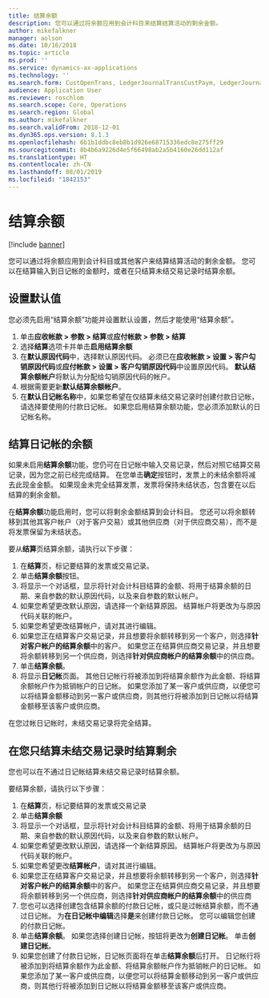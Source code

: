```yaml
---
title: 结算余额
description: 您可以通过将余额应用到会计科目来结算结算活动的剩余金额。
author: mikefalkner
manager: aolson
ms.date: 10/16/2018
ms.topic: article
ms.prod: ''
ms.service: dynamics-ax-applications
ms.technology: ''
ms.search.form: CustOpenTrans, LedgerJournalTransCustPaym, LedgerJournalTransVendPaym, VendOpenTrans
audience: Application User
ms.reviewer: roschlom
ms.search.scope: Core, Operations
ms.search.region: Global
ms.author: mikefalkner
ms.search.validFrom: 2018-12-01
ms.dyn365.ops.version: 8.1.3
ms.openlocfilehash: 6b1b1ddbc8eb8b1d926e68715336edc8e275ff29
ms.sourcegitcommit: 8b4b6a9226d4e5f66498ab2a5b4160e26dd112af
ms.translationtype: HT
ms.contentlocale: zh-CN
ms.lasthandoff: 08/01/2019
ms.locfileid: "1842153"
---
```

# <a name="settle-remainder"></a>结算余额

[!include [banner](../includes/banner.md)]

您可以通过将余额应用到会计科目或其他客户来结算结算活动的剩余金额。 您可以在结算输入到日记帐的金额时，或者在只结算未结交易记录时结算余额。

## <a name="setting-up-defaults"></a>设置默认值 
您必须先启用“结算余额”功能并设置默认设置，然后才能使用“结算余额”。

1)  单击**应收帐款 > 参数 > 结算**或**应付帐款 > 参数 > 结算**
2)  选择**结算**选项卡并单击**启用结算余额**
3)  在**默认原因代码**中，选择默认原因代码。 必须已在**应收帐款 > 设置 > 客户勾销原因代码**或**应付帐款 > 设置 > 客户勾销原因代码**中设置原因代码。 **默认结算余额帐户**将默认为分配给勾销原因代码的帐户。
3)  根据需要更新**默认结算余额帐户**。
4)  在**默认日记帐名称**中，如果您希望在仅结算未结交易记录时创建付款日记帐，请选择要使用的付款日记帐。 如果您启用结算余额功能，您必须添加默认的日记帐名称。

## <a name="settle-remainder-from-a-journal"></a>结算日记帐的余额
如果未启用**结算余额**功能，您仍可在日记帐中输入交易记录，然后对照它结算交易记录，因为您之前已经完成结算。 在您单击**确定**按钮时，发票上的未结余额将减去此现金金额。 如果现金未完全结算发票，发票将保持未结状态，包含要在以后结算的剩余金额。

在**结算余额**功能启用时，您可以将剩余金额结算到会计科目。 您还可以将余额转移到其他其客户帐户（对于客户交易）或其他供应商（对于供应商交易），而不是将发票保留为未结状态。 

要从**结算**页结算余额，请执行以下步骤：

1)  在**结算**页，标记要结算的发票或交易记录。
2)  单击**结算余额**按钮。
3)  将显示一个对话框，显示将针对会计科目结算的金额、将用于结算余额的日期、来自参数的默认原因代码，以及来自参数的默认帐户。 
4)  如果您希望更改默认原因，请选择一个新结算原因。 结算帐户将更改为与原因代码关联的帐户。
5)  如果您希望更改结算帐户，请对其进行编辑。
6)  如果您正在结算客户交易记录，并且想要将余额转移到另一个客户，则选择**针对客户帐户的结算余额**中的客户。 如果您正在结算供应商交易记录，并且想要将余额转移到另一个供应商，则选择**针对供应商帐户的结算余额**中的供应商。
6)  单击**结算余额**。
7)  将显示**日记帐**页面。 其他日记帐行将被添加到将结算余额作为此金额、将结算余额帐户作为抵销帐户的日记帐。 如果您添加了某一客户或供应商，以便您可以将结算金额移动到另一客户或供应商，则其他行将被添加到日记帐以将结算金额移至该客户或供应商。

在您过帐日记帐时，未结交易记录将完全结算。 

## <a name="settle-remainder-when-you-are-only-settling-open-transactions"></a>在您只结算未结交易记录时结算剩余
您也可以在不通过日记帐结算未结交易记录时结算余额。

要结算余额，请执行以下步骤：

1)  在**结算**页，标记要结算的发票或交易记录
2)  单击**结算余额**
3)  将显示一个对话框，显示将针对会计科目结算的金额、将用于结算余额的日期、来自参数的默认原因代码，以及来自参数的默认帐户。 
4)  如果您希望更改默认原因，请选择一个新结算原因。 结算帐户将更改为与原因代码关联的帐户。
5)  如果您希望更改**结算帐户**，请对其进行编辑。
6)  如果您正在结算客户交易记录，并且想要将余额转移到另一个客户，则选择**针对客户帐户的结算余额**中的客户。 如果您正在结算供应商交易记录，并且想要将余额转移到另一个供应商，则选择**针对供应商帐户的结算余额**中的供应商
7)  您也可以选择创建包含结算余额的付款日记帐，或只是过帐结算余额，而不通过日记帐。 为**在日记帐中编辑**选择**是**来创建付款日记帐。 您可以编辑您创建的付款日记帐。
8)  单击**结算余额**。 如果您选择创建日记帐，按钮将更改为**创建日记帐**。 单击**创建日记帐**。
9)  如果您创建了付款日记帐，日记帐页面将在单击**结算余额**后打开。 日记帐行将被添加到将结算余额作为此金额、将结算余额帐户作为抵销帐户的日记帐。 如果您添加了某一客户或供应商，以便您可以将结算金额移动到另一客户或供应商，则其他行将被添加到日记帐以将结算金额移至该客户或供应商。

